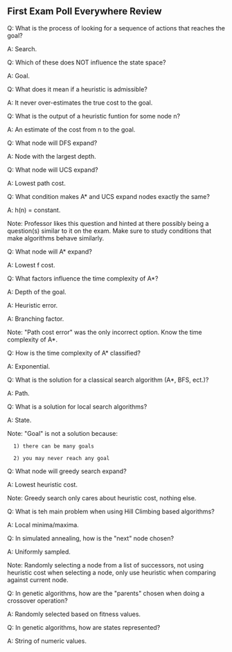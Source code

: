 ## First Exam Poll Everywhere Review

Q: What is the process of looking for a sequence of actions that reaches the goal?

A: Search.

Q: Which of these does NOT influence the state space?

A: Goal.

Q: What does it mean if a heuristic is admissible?

A: It never over-estimates the true cost to the goal.

Q: What is the output of a heuristic funtion for some node n?

A: An estimate of the cost from n to the goal.

Q: What node will DFS expand?

A: Node with the largest depth.

Q: What node will UCS expand?

A: Lowest path cost.

Q: What condition makes A* and UCS expand nodes exactly the same?

A: h(n) = constant.

Note: Professor likes this question and hinted at there possibly being a question(s) similar to it on the exam. Make sure to study conditions that make algorithms behave similarly.

Q: What node will A* expand?

A: Lowest f cost.

Q: What factors influence the time complexity of A*?

A: Depth of the goal.

A: Heuristic error.

A: Branching factor.

Note: "Path cost error" was the only incorrect option. Know the time complexity of A*.

Q: How is the time complexity of A* classified?

A: Exponential.

Q: What is the solution for a classical search algorithm (A*, BFS, ect.)?

A: Path.

Q: What is a solution for local search algorithms?

A: State.

Note: "Goal" is not a solution because:

      1) there can be many goals

      2) you may never reach any goal

Q: What node will greedy search expand?

A: Lowest heuristic cost.

Note: Greedy search only cares about heuristic cost, nothing else.

Q: What is teh main problem when using Hill Climbing based algorithms?

A: Local minima/maxima.

Q: In simulated annealing, how is the "next" node chosen?

A: Uniformly sampled.

Note: Randomly selecting a node from a list of successors, not using heuristic cost when selecting a node, only use heuristic when comparing against current node.

Q: In genetic algorithms, how are the "parents" chosen when doing a crossover operation?

A: Randomly selected based on fitness values.

Q: In genetic algorithms, how are states represented?

A: String of numeric values.

